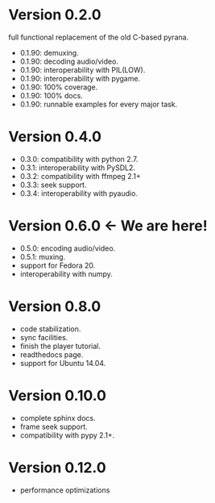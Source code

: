 Version 0.2.0
=============

full functional replacement of the old C-based pyrana.

* 0.1.90: demuxing.
* 0.1.90: decoding audio/video.
* 0.1.90: interoperability with PIL(LOW).
* 0.1.90: interoperability with pygame.
* 0.1.90: 100% coverage.
* 0.1.90: 100% docs.
* 0.1.90: runnable examples for every major task.


Version 0.4.0
=============

* 0.3.0: compatibility with python 2.7.
* 0.3.1: interoperability with PySDL2.
* 0.3.2: compatibility with ffmpeg 2.1+
* 0.3.3: seek support.
* 0.3.4: interoperability with pyaudio.


Version 0.6.0 <- We are here!
=============================

* 0.5.0: encoding audio/video.
* 0.5.1: muxing.
* support for Fedora 20.
* interoperability with numpy.


Version 0.8.0
=============

* code stabilization.
* sync facilities.
* finish the player tutorial.
* readthedocs page.
* support for Ubuntu 14.04.


Version 0.10.0
==============

* complete sphinx docs.
* frame seek support.
* compatibility with pypy 2.1+.


Version 0.12.0
==============

* performance optimizations

